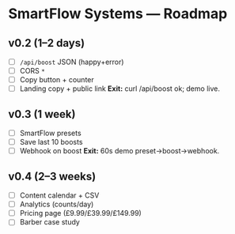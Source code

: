 # SmartFlow Systems — Roadmap

## v0.2 (1–2 days)
- [ ] `/api/boost` JSON (happy+error)
- [ ] CORS `*`
- [ ] Copy button + counter
- [ ] Landing copy + public link
**Exit:** curl /api/boost ok; demo live.

## v0.3 (1 week)
- [ ] SmartFlow presets
- [ ] Save last 10 boosts
- [ ] Webhook on boost
**Exit:** 60s demo preset→boost→webhook.

## v0.4 (2–3 weeks)
- [ ] Content calendar + CSV
- [ ] Analytics (counts/day)
- [ ] Pricing page (£9.99/£39.99/£149.99)
- [ ] Barber case study
